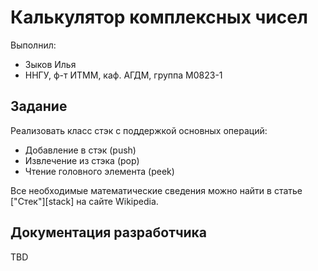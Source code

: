 # Калькулятор комплексных чисел

Выполнил:

 - Зыков Илья
 - ННГУ, ф-т ИТММ, каф. АГДМ, группа M0823-1

## Задание

Реализовать класс стэк с поддержкой основных операций:

 - Добавление в стэк (push)
 - Извлечение из стэка (pop)
 - Чтение головного элемента (peek)

Все необходимые математические сведения можно найти в статье
["Стек"][stack] на сайте Wikipedia.

## Документация разработчика

TBD

<!-- LINKS -->

[complex]: http://ru.wikipedia.org/wiki/Стек
